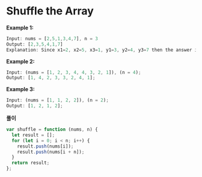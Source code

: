 # Shuffle the Array

<b>Example 1:</b>

```js
Input: nums = [2,5,1,3,4,7], n = 3
Output: [2,3,5,4,1,7]
Explanation: Since x1=2, x2=5, x3=1, y1=3, y2=4, y3=7 then the answer is [2,3,5,4,1,7].
```

<b>Example 2:</b>

```js
Input: (nums = [1, 2, 3, 4, 4, 3, 2, 1]), (n = 4);
Output: [1, 4, 2, 3, 3, 2, 4, 1];
```

<b>Example 3:</b>

```js
Input: (nums = [1, 1, 2, 2]), (n = 2);
Output: [1, 2, 1, 2];
```

<b>풀이</b>

```js
var shuffle = function (nums, n) {
  let result = [];
  for (let i = 0; i < n; i++) {
    result.push(nums[i]);
    result.push(nums[i + n]);
  }
  return result;
};
```
